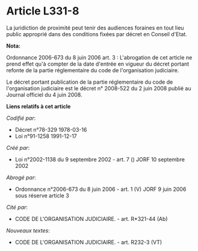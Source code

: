 # Article L331-8

La juridiction de proximité peut tenir des audiences foraines en tout lieu public approprié dans des conditions fixées par
décret en Conseil d'Etat.

**Nota:**

Ordonnance 2006-673 du 8 juin 2006 art. 3 : L'abrogation de cet article ne prend effet qu'à compter de la date d'entrée en
vigueur du décret portant refonte de la partie réglementaire du code de l'organisation judiciaire.

Le décret portant publication de la partie réglementaire du code de l'organisation judiciaire est le décret n° 2008-522 du 2
juin 2008 publié au Journal officiel du 4 juin 2008.

**Liens relatifs à cet article**

_Codifié par_:

  - Décret n°78-329 1978-03-16
  - Loi n°91-1258 1991-12-17

_Créé par_:

  - Loi n°2002-1138 du 9 septembre 2002 - art. 7 () JORF 10 septembre 2002

_Abrogé par_:

  - Ordonnance n°2006-673 du 8 juin 2006 - art. 1 (V) JORF 9 juin 2006 sous réserve article 3

_Cité par_:

  - CODE DE L'ORGANISATION JUDICIAIRE. - art. R*321-44 (Ab)

_Nouveaux textes_:

  - CODE DE L'ORGANISATION JUDICIAIRE. - art. R232-3 (VT)
